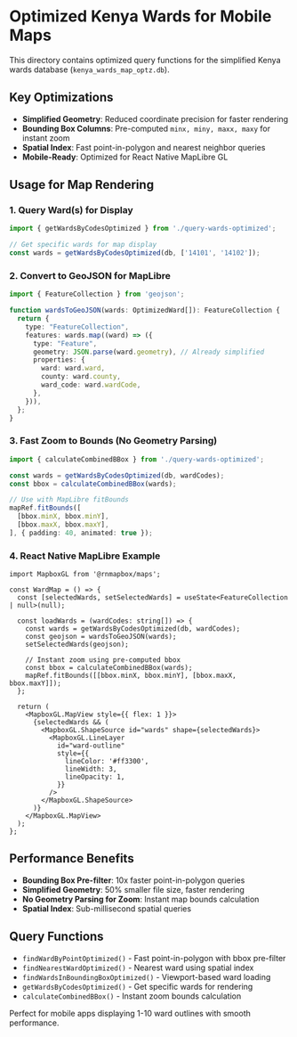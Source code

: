# Optimized Kenya Wards for Mobile Maps

This directory contains optimized query functions for the simplified Kenya wards database (`kenya_wards_map_optz.db`).

## Key Optimizations

- **Simplified Geometry**: Reduced coordinate precision for faster rendering
- **Bounding Box Columns**: Pre-computed `minx, miny, maxx, maxy` for instant zoom
- **Spatial Index**: Fast point-in-polygon and nearest neighbor queries
- **Mobile-Ready**: Optimized for React Native MapLibre GL

## Usage for Map Rendering

### 1. Query Ward(s) for Display

```typescript
import { getWardsByCodesOptimized } from './query-wards-optimized';

// Get specific wards for map display
const wards = getWardsByCodesOptimized(db, ['14101', '14102']);
```

### 2. Convert to GeoJSON for MapLibre

```typescript
import { FeatureCollection } from 'geojson';

function wardsToGeoJSON(wards: OptimizedWard[]): FeatureCollection {
  return {
    type: "FeatureCollection",
    features: wards.map((ward) => ({
      type: "Feature",
      geometry: JSON.parse(ward.geometry), // Already simplified
      properties: {
        ward: ward.ward,
        county: ward.county,
        ward_code: ward.wardCode,
      },
    })),
  };
}
```

### 3. Fast Zoom to Bounds (No Geometry Parsing)

```typescript
import { calculateCombinedBBox } from './query-wards-optimized';

const wards = getWardsByCodesOptimized(db, wardCodes);
const bbox = calculateCombinedBBox(wards);

// Use with MapLibre fitBounds
mapRef.fitBounds([
  [bbox.minX, bbox.minY],
  [bbox.maxX, bbox.maxY],
], { padding: 40, animated: true });
```

### 4. React Native MapLibre Example

```tsx
import MapboxGL from '@rnmapbox/maps';

const WardMap = () => {
  const [selectedWards, setSelectedWards] = useState<FeatureCollection | null>(null);

  const loadWards = (wardCodes: string[]) => {
    const wards = getWardsByCodesOptimized(db, wardCodes);
    const geojson = wardsToGeoJSON(wards);
    setSelectedWards(geojson);
    
    // Instant zoom using pre-computed bbox
    const bbox = calculateCombinedBBox(wards);
    mapRef.fitBounds([[bbox.minX, bbox.minY], [bbox.maxX, bbox.maxY]]);
  };

  return (
    <MapboxGL.MapView style={{ flex: 1 }}>
      {selectedWards && (
        <MapboxGL.ShapeSource id="wards" shape={selectedWards}>
          <MapboxGL.LineLayer
            id="ward-outline"
            style={{
              lineColor: '#ff3300',
              lineWidth: 3,
              lineOpacity: 1,
            }}
          />
        </MapboxGL.ShapeSource>
      )}
    </MapboxGL.MapView>
  );
};
```

## Performance Benefits

- **Bounding Box Pre-filter**: 10x faster point-in-polygon queries
- **Simplified Geometry**: 50% smaller file size, faster rendering
- **No Geometry Parsing for Zoom**: Instant map bounds calculation
- **Spatial Index**: Sub-millisecond spatial queries

## Query Functions

- `findWardByPointOptimized()` - Fast point-in-polygon with bbox pre-filter
- `findNearestWardOptimized()` - Nearest ward using spatial index
- `findWardsInBoundingBoxOptimized()` - Viewport-based ward loading
- `getWardsByCodesOptimized()` - Get specific wards for rendering
- `calculateCombinedBBox()` - Instant zoom bounds calculation

Perfect for mobile apps displaying 1-10 ward outlines with smooth performance.